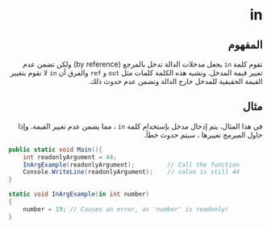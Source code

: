 <div dir="rtl">

# in

## المفهوم

تقوم كلمة
`in`
بجعل مدخلات الدالة تدخل بالمرجع
(by reference)
ولكن تضمن عدم تغيير قيمة المدخل.
وتشبه هذه الكلمة كلمات مثل 
`out`
و
`ref`
والفرق أن 
`in`
لا تقوم بتغيير القيمة الحقيقية للمدخل خارج الدالة وتضمن عدم حدوث ذلك.

## مثال
في هذا المثال، يتم إدخال مدخل بإستخدام كلمة
`in`
 ، مما يضمن عدم تغيير القيمة.
 وإذا حاول المبرمج تغييرها ، سيتم حدوث خطأ.

</div>

```C#
public static void Main(){
    int readonlyArgument = 44;
    InArgExample(readonlyArgument);         // Call the function
    Console.WriteLine(readonlyArgument);    // value is still 44
}

static void InArgExample(in int number)
{
    number = 19; // Causes an error, as 'number' is readonly!
}
```
